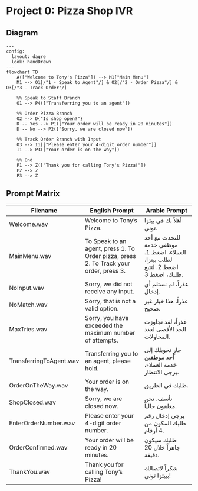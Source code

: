 # Project 0: Pizza Shop IVR

## Diagram

```mermaid
---
config:
  layout: dagre
  look: handDrawn
---
flowchart TD
    A(["Welcome to Tony's Pizza"]) --> M1["Main Menu"]
    M1 --> O1[/"1 - Speak to Agent"/] & O2[/"2 - Order Pizza"/] & O3[/"3 - Track Order"/]

    %% Speak to Staff Branch
    O1 --> P4(["Transferring you to an agent"])

    %% Order Pizza Branch
    O2 --> D{"Is shop open?"}
    D -- Yes --> P1(["Your order will be ready in 20 minutes"])
    D -- No --> P2(["Sorry, we are closed now"])

    %% Track Order Branch with Input
    O3 --> I1[["Please enter your 4-digit order number"]]
    I1 --> P3(["Your order is on the way"])

    %% End
    P1 --> Z(["Thank you for calling Tony's Pizza!"])
    P2 --> Z
    P3 --> Z
```

## Prompt Matrix

| Filename                | English Prompt                                                                        | Arabic Prompt                                                                     |
| ----------------------- | ------------------------------------------------------------------------------------- | --------------------------------------------------------------------------------- |
| Welcome.wav             | Welcome to Tony’s Pizza.                                                              | أهلاً بك في بيتزا توني.                                                           |
| MainMenu.wav            | To Speak to an agent, press 1. To Order pizza, press 2. To Track your order, press 3. | للتحدث مع أحد موظفي خدمة العملاء، اضغط 1. لطلب بيتزا، اضغط 2. لتتبع طلبك، اضغط 3. |
| NoInput.wav             | Sorry, we did not receive any input.                                                  | عذراً، لم نستلم أي إدخال.                                                         |
| NoMatch.wav             | Sorry, that is not a valid option.                                                    | عذراً، هذا خيار غير صحيح.                                                         |
| MaxTries.wav            | Sorry, you have exceeded the maximum number of attempts.                              | عذراً، لقد تجاوزت الحد الأقصى لعدد المحاولات.                                     |
| TransferringToAgent.wav | Transferring you to an agent, please hold.                                            | جارٍ تحويلك إلى أحد موظفين خدمة العملاء، يرجى الانتظار.                           |
| OrderOnTheWay.wav       | Your order is on the way.                                                             | طلبك في الطريق.                                                                   |
| ShopClosed.wav          | Sorry, we are closed now.                                                             | نأسف، نحن مغلقون حالياً.                                                          |
| EnterOrderNumber.wav    | Please enter your 4-digit order number.                                               | يرجى إدخال رقم طلبك المكون من 4 أرقام.                                            |
| OrderConfirmed.wav      | Your order will be ready in 20 minutes.                                               | طلبك سيكون جاهزاً خلال 20 دقيقة.                                                  |
| ThankYou.wav            | Thank you for calling Tony’s Pizza!                                                   | شكراً لاتصالك ببيتزا توني!                                                        |
